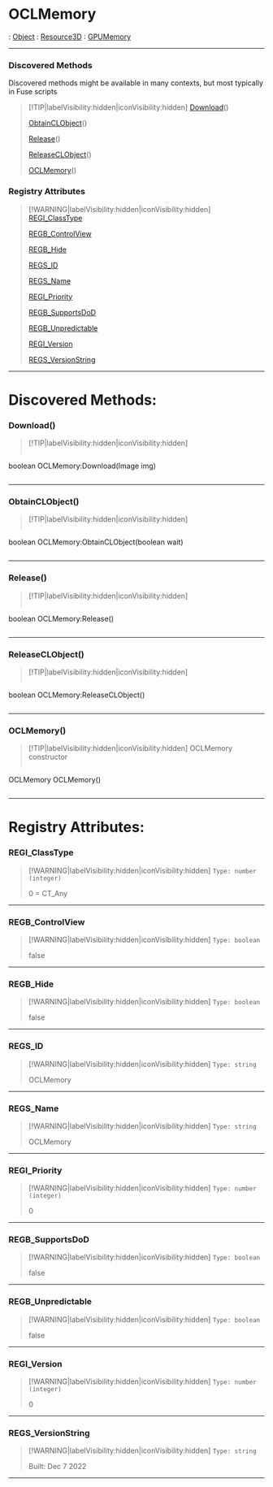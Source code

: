 # OCLMemory
 : [Object](Object.md) : [Resource3D](Resource3D.md) : [GPUMemory](GPUMemory.md)
___
### Discovered Methods  
Discovered methods might be available in many contexts, but most typically in Fuse scripts  
> [!TIP|labelVisibility:hidden|iconVisibility:hidden]
> [Download](#Download)()
>
> [ObtainCLObject](#ObtainCLObject)()
>
> [Release](#Release)()
>
> [ReleaseCLObject](#ReleaseCLObject)()
>
> [OCLMemory](#OCLMemory)()
>
### Registry Attributes
> [!WARNING|labelVisibility:hidden|iconVisibility:hidden]
> [REGI_ClassType](#REGI_ClassType)
>
> [REGB_ControlView](#REGB_ControlView)
>
> [REGB_Hide](#REGB_Hide)
>
> [REGS_ID](#REGS_ID)
>
> [REGS_Name](#REGS_Name)
>
> [REGI_Priority](#REGI_Priority)
>
> [REGB_SupportsDoD](#REGB_SupportsDoD)
>
> [REGB_Unpredictable](#REGB_Unpredictable)
>
> [REGI_Version](#REGI_Version)
>
> [REGS_VersionString](#REGS_VersionString)
>
___

# Discovered Methods: <!-- {docsify-ignore} -->

### Download()
> [!TIP|labelVisibility:hidden|iconVisibility:hidden]
> ```php
boolean OCLMemory:Download(Image img)
> ```
>
___

### ObtainCLObject()
> [!TIP|labelVisibility:hidden|iconVisibility:hidden]
> ```php
boolean OCLMemory:ObtainCLObject(boolean wait)
> ```
>
___

### Release()
> [!TIP|labelVisibility:hidden|iconVisibility:hidden]
> ```php
boolean OCLMemory:Release()
> ```
>
___

### ReleaseCLObject()
> [!TIP|labelVisibility:hidden|iconVisibility:hidden]
> ```php
boolean OCLMemory:ReleaseCLObject()
> ```
>
___

### OCLMemory()
> [!TIP|labelVisibility:hidden|iconVisibility:hidden]
> OCLMemory constructor
>
> ```php
OCLMemory OCLMemory()
> ```
>
___


# Registry Attributes: <!-- {docsify-ignore} -->

### REGI_ClassType
> [!WARNING|labelVisibility:hidden|iconVisibility:hidden]
> `Type: number (integer)`
>
> 0 = CT_Any
>
___

### REGB_ControlView
> [!WARNING|labelVisibility:hidden|iconVisibility:hidden]
> `Type: boolean`
>
> false
>
___

### REGB_Hide
> [!WARNING|labelVisibility:hidden|iconVisibility:hidden]
> `Type: boolean`
>
> false
>
___

### REGS_ID
> [!WARNING|labelVisibility:hidden|iconVisibility:hidden]
> `Type: string`
>
> OCLMemory
>
___

### REGS_Name
> [!WARNING|labelVisibility:hidden|iconVisibility:hidden]
> `Type: string`
>
> OCLMemory
>
___

### REGI_Priority
> [!WARNING|labelVisibility:hidden|iconVisibility:hidden]
> `Type: number (integer)`
>
> 0
>
___

### REGB_SupportsDoD
> [!WARNING|labelVisibility:hidden|iconVisibility:hidden]
> `Type: boolean`
>
> false
>
___

### REGB_Unpredictable
> [!WARNING|labelVisibility:hidden|iconVisibility:hidden]
> `Type: boolean`
>
> false
>
___

### REGI_Version
> [!WARNING|labelVisibility:hidden|iconVisibility:hidden]
> `Type: number (integer)`
>
> 0
>
___

### REGS_VersionString
> [!WARNING|labelVisibility:hidden|iconVisibility:hidden]
> `Type: string`
>
> Built: Dec  7 2022
>
___

